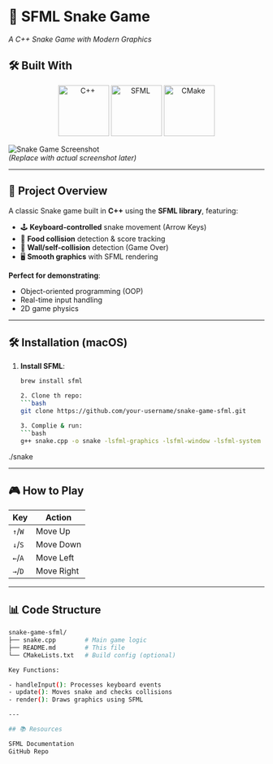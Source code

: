 # 🐍 SFML Snake Game  
*A C++ Snake Game with Modern Graphics*  


## 🛠️ Built With  
<p align="center">
  <img src="https://upload.wikimedia.org/wikipedia/commons/1/18/ISO_C%2B%2B_Logo.svg" width="100" title="C++">
  
  <img src="https://www.sfml-dev.org/images/logo.png" width="100" title="SFML">
  
  <img src="https://upload.wikimedia.org/wikipedia/commons/1/13/Cmake.svg" width="100" title="CMake">
</p>

![Snake Game Screenshot](https://via.placeholder.com/600x400/222222/FFFFFF?text=Snake+Game+Demo)  
*(Replace with actual screenshot later)*  

---

## 📝 **Project Overview**  
A classic Snake game built in **C++** using the **SFML library**, featuring:  
- 🕹️ **Keyboard-controlled** snake movement (Arrow Keys)  
- 🍎 **Food collision** detection & score tracking  
- 🚧 **Wall/self-collision** detection (Game Over)  
- 🖥️ **Smooth graphics** with SFML rendering  

**Perfect for demonstrating**:  
- Object-oriented programming (OOP)  
- Real-time input handling  
- 2D game physics  

---

## 🛠️ **Installation (macOS)**  
1. **Install SFML**:  
   ```bash
   brew install sfml

   2. Clone th repo:
   ```bash
   git clone https://github.com/your-username/snake-game-sfml.git

   3. Complie & run:
   ```bash
   g++ snake.cpp -o snake -lsfml-graphics -lsfml-window -lsfml-system
./snake

---

## 🎮 How to Play

| Key       | Action         |  
|-----------|----------------|  
| `↑`/`W`   | Move Up        |  
| `↓`/`S`   | Move Down      |  
| `←`/`A`   | Move Left      |  
| `→`/`D`   | Move Right     |  

---

## 📊 Code Structure
```bash
snake-game-sfml/  
├── snake.cpp        # Main game logic  
├── README.md        # This file  
└── CMakeLists.txt   # Build config (optional)

Key Functions:

- handleInput(): Processes keyboard events
- update(): Moves snake and checks collisions
- render(): Draws graphics using SFML

---

## 📚 Resources

SFML Documentation
GitHub Repo


